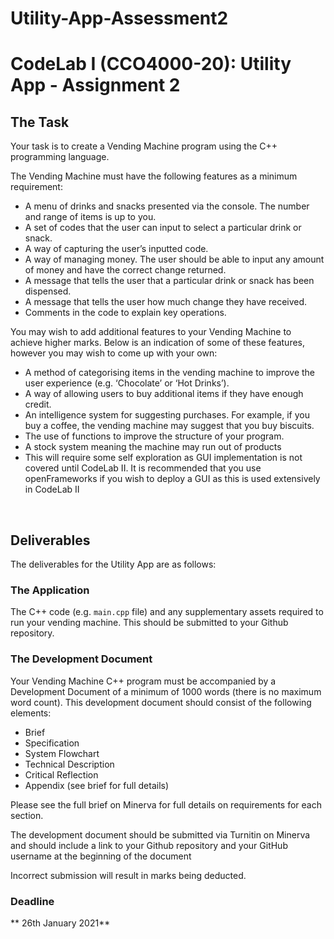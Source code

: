 # Utility-App-Assessment2
# CodeLab I (CCO4000-20): Utility App - Assignment 2

## The Task

Your task is to create a Vending Machine program using the C++ programming language.

The Vending Machine must have the following features as a minimum requirement:

* A menu of drinks and snacks presented via the console. The number and range of items is up to you.
* A set of codes that the user can input to select a particular drink or snack.
* A way of capturing the user’s inputted code.
* A way of managing money. The user should be able to input any amount of money and have the correct change returned.
* A message that tells the user that a particular drink or snack has been dispensed.
* A message that tells the user how much change they have received.
* Comments in the code to explain key operations.

You may wish to add additional features to your Vending Machine to achieve higher marks. Below is an indication of some of these features, however you may wish to come up with your own:

* A method of categorising items in the vending machine to improve the user experience (e.g. ‘Chocolate’ or ‘Hot Drinks’).
* A way of allowing users to buy additional items if they have enough credit.
* An intelligence system for suggesting purchases. For example, if you buy a coffee, the vending machine may suggest that you buy biscuits.
* The use of functions to improve the structure of your program.
* A stock system meaning the machine may run out of products
* This will require some self exploration as GUI implementation is not covered until CodeLab II. It is recommended that you use openFrameworks if you wish to deploy a GUI as this is used extensively in CodeLab II

&nbsp;
&nbsp;

## Deliverables

The deliverables for the Utility App are as follows:

### The Application

The C++ code (e.g. ```main.cpp``` file) and any supplementary assets required to run your vending machine. This should be submitted to your Github repository.

### The Development Document

Your Vending Machine C++ program must be accompanied by a Development Document of a minimum of 1000 words (there is no maximum word count). This development document should consist of the following elements:

* Brief
* Specification
* System Flowchart
* Technical Description
* Critical Reflection
* Appendix (see brief for full details)

Please see the full brief on Minerva for full details on requirements for each section.

The development document should be submitted via Turnitin on Minerva and should include a link to your Github repository and your GitHub username at the beginning of the document

Incorrect submission will result in marks being deducted.


### Deadline

** 26th January 2021**

&nbsp;
&nbsp;

